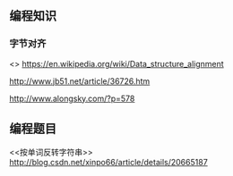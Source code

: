 


## 编程知识

### 字节对齐

<<Data structure alignment>>
https://en.wikipedia.org/wiki/Data_structure_alignment
  

http://www.jb51.net/article/36726.htm

http://www.alongsky.com/?p=578


## 编程题目

<<按单词反转字符串>>
http://blog.csdn.net/xinpo66/article/details/20665187
